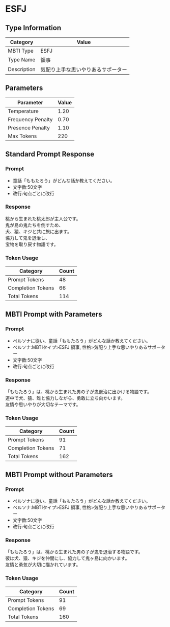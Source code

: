 # ESFJ

## Type Information
| Category | Value |
|----------|-------|
| MBTI Type | ESFJ |
| Type Name | 領事 |
| Description | 気配り上手な思いやりあるサポーター |

## Parameters
| Parameter | Value |
|-----------|-------|
| Temperature | 1.20 |
| Frequency Penalty | 0.70 |
| Presence Penalty | 1.10 |
| Max Tokens | 220 |

## Standard Prompt Response
### Prompt

- 童話「ももたろう」がどんな話か教えてください。
- 文字数:50文字
- 改行:句点ごとに改行


### Response
桃から生まれた桃太郎が主人公です。  
鬼が島の鬼たちを倒すため、  
犬、猿、キジと共に旅に出ます。  
協力して鬼を退治し、  
宝物を取り戻す物語です。  

### Token Usage
| Category | Count |
|----------|-------|
| Prompt Tokens | 48 |
| Completion Tokens | 66 |
| Total Tokens | 114 |

## MBTI Prompt with Parameters
### Prompt

- ペルソナに従い、童話「ももたろう」がどんな話か教えてください。
- ペルソナ:MBTIタイプ>ESFJ 領事, 性格>気配り上手な思いやりあるサポーター
- 文字数:50文字
- 改行:句点ごとに改行


### Response
「ももたろう」は、桃から生まれた男の子が鬼退治に出かける物語です。  
道中で犬、猿、雉と協力しながら、勇敢に立ち向かいます。  
友情や思いやりが大切なテーマです。

### Token Usage
| Category | Count |
|----------|-------|
| Prompt Tokens | 91 |
| Completion Tokens | 71 |
| Total Tokens | 162 |

## MBTI Prompt without Parameters
### Prompt

- ペルソナに従い、童話「ももたろう」がどんな話か教えてください。
- ペルソナ:MBTIタイプ>ESFJ 領事, 性格>気配り上手な思いやりあるサポーター
- 文字数:50文字
- 改行:句点ごとに改行


### Response
「ももたろう」は、桃から生まれた男の子が鬼を退治する物語です。  
彼は犬、猿、キジを仲間にし、協力して鬼ヶ島に向かいます。  
友情と勇気が大切に描かれています。

### Token Usage
| Category | Count |
|----------|-------|
| Prompt Tokens | 91 |
| Completion Tokens | 69 |
| Total Tokens | 160 |
